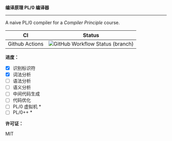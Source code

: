 **编译原理 PL/0 编译器**

---

A naive PL/0 compiler for a *Compiler Principle* course.

| CI | Status |
| :---: | :---: |
| Github Actions | ![GitHub Workflow Status (branch)](https://img.shields.io/github/workflow/status/ZKLlab/compiler-principle-project/CMake/main?style=flat-square) |

**进度：**

- [x] 识别标识符
- [x] 词法分析
- [ ] 语法分析
- [ ] 语义分析
- [ ] 中间代码生成
- [ ] 代码优化
- [ ] PL/0 虚拟机 \*
- [ ] PL/0++ \*

**许可证：**

MIT

